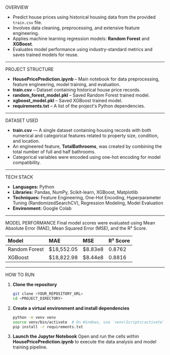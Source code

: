 OVERVIEW
- Predict house prices using historical housing data from the provided `train.csv` file.
- Involves data cleaning, preprocessing, and extensive feature engineering.
- Applies machine learning regression models: **Random Forest** and **XGBoost**.
- Evaluates model performance using industry-standard metrics and saves trained models for reuse.

---

PROJECT STRUCTURE
- **HousePricePrediction.ipynb** – Main notebook for data preprocessing, feature engineering, model training, and evaluation.
- **train.csv** – Dataset containing historical house price records.
- **random_forest_model.pkl** – Saved Random Forest trained model.
- **xgboost_model.pkl** – Saved XGBoost trained model.
- **requirements.txt** – A list of the project's Python dependencies.

---

DATASET USED
- **train.csv** — A single dataset containing housing records with both numerical and categorical features related to property size, condition, and location.
- An engineered feature, **TotalBathrooms**, was created by combining the total number of full and half bathrooms.
- Categorical variables were encoded using one-hot encoding for model compatibility.

---

TECH STACK
- **Languages:** Python
- **Libraries:** Pandas, NumPy, Scikit-learn, XGBoost, Matplotlib
- **Techniques:** Feature Engineering, One-Hot Encoding, Hyperparameter Tuning (RandomizedSearchCV), Regression Modeling, Model Evaluation
- **Environment:** Google Colab

---

MODEL PERFORMANCE
Final model scores were evaluated using Mean Absolute Error (MAE), Mean Squared Error (MSE), and the R² Score.

| Model | MAE | MSE | R² Score |
| :--- | :--- | :--- | :--- |
| Random Forest | $18,552.05 | $8.83e8 | 0.8762 |
| XGBoost | $18,822.98 | $8.44e8 | 0.8816 |

---

HOW TO RUN
1.  **Clone the repository**
    ```bash
    git clone <YOUR_REPOSITORY_URL>
    cd <PROJECT_DIRECTORY>
    ```
2.  **Create a virtual environment and install dependencies**
    ```bash
    python -m venv venv
    source venv/bin/activate  # On Windows, use `venv\Scripts\activate`
    pip install -r requirements.txt
    ```
3.  **Launch the Jupyter Notebook**
    Open and run the cells within **HousePricePrediction.ipynb** to execute the data analysis and model training pipeline.
